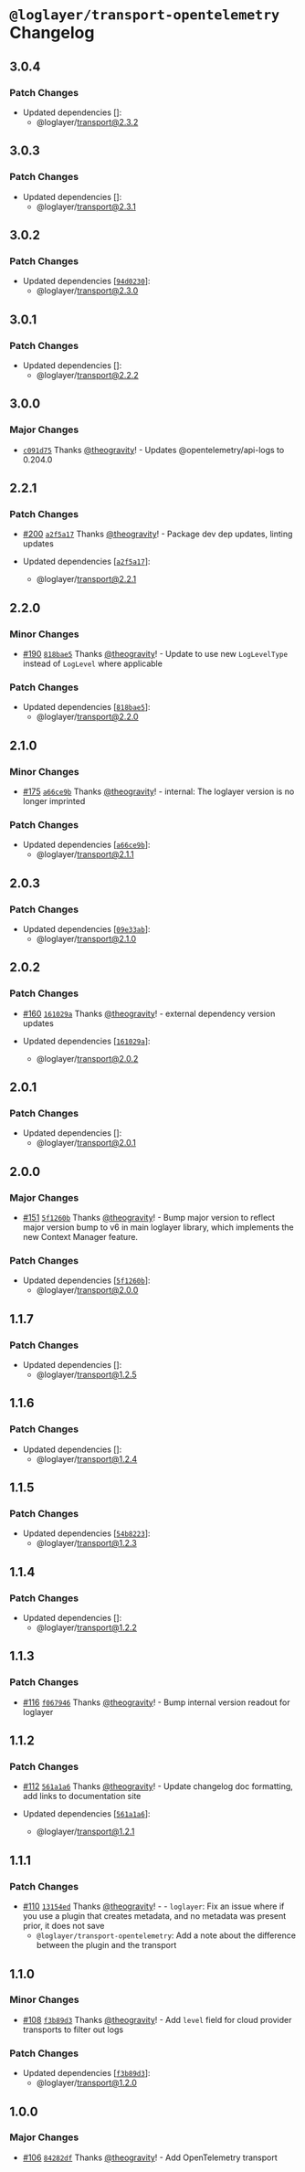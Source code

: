 # `@loglayer/transport-opentelemetry` Changelog

## 3.0.4

### Patch Changes

- Updated dependencies []:
  - @loglayer/transport@2.3.2

## 3.0.3

### Patch Changes

- Updated dependencies []:
  - @loglayer/transport@2.3.1

## 3.0.2

### Patch Changes

- Updated dependencies [[`94d0230`](https://github.com/loglayer/loglayer/commit/94d0230a9f18f988257b72b9220432fd8101fa60)]:
  - @loglayer/transport@2.3.0

## 3.0.1

### Patch Changes

- Updated dependencies []:
  - @loglayer/transport@2.2.2

## 3.0.0

### Major Changes

- [`c091d75`](https://github.com/loglayer/loglayer/commit/c091d75d693fa682ad59872947392c512ad35efb) Thanks [@theogravity](https://github.com/theogravity)! - Updates @opentelemetry/api-logs to 0.204.0

## 2.2.1

### Patch Changes

- [#200](https://github.com/loglayer/loglayer/pull/200) [`a2f5a17`](https://github.com/loglayer/loglayer/commit/a2f5a17626279f9545c96796ca181938fe1ed905) Thanks [@theogravity](https://github.com/theogravity)! - Package dev dep updates, linting updates

- Updated dependencies [[`a2f5a17`](https://github.com/loglayer/loglayer/commit/a2f5a17626279f9545c96796ca181938fe1ed905)]:
  - @loglayer/transport@2.2.1

## 2.2.0

### Minor Changes

- [#190](https://github.com/loglayer/loglayer/pull/190) [`818bae5`](https://github.com/loglayer/loglayer/commit/818bae5efbc4212013ac41878c1e4c4f5594e19c) Thanks [@theogravity](https://github.com/theogravity)! - Update to use new `LogLevelType` instead of `LogLevel` where applicable

### Patch Changes

- Updated dependencies [[`818bae5`](https://github.com/loglayer/loglayer/commit/818bae5efbc4212013ac41878c1e4c4f5594e19c)]:
  - @loglayer/transport@2.2.0

## 2.1.0

### Minor Changes

- [#175](https://github.com/loglayer/loglayer/pull/175) [`a66ce9b`](https://github.com/loglayer/loglayer/commit/a66ce9ba4f05d912576d3754fe74c5054ae8230d) Thanks [@theogravity](https://github.com/theogravity)! - internal: The loglayer version is no longer imprinted

### Patch Changes

- Updated dependencies [[`a66ce9b`](https://github.com/loglayer/loglayer/commit/a66ce9ba4f05d912576d3754fe74c5054ae8230d)]:
  - @loglayer/transport@2.1.1

## 2.0.3

### Patch Changes

- Updated dependencies [[`09e33ab`](https://github.com/loglayer/loglayer/commit/09e33ab216e35502ec9692a5ed44878a26573b1b)]:
  - @loglayer/transport@2.1.0

## 2.0.2

### Patch Changes

- [#160](https://github.com/loglayer/loglayer/pull/160) [`161029a`](https://github.com/loglayer/loglayer/commit/161029ae9d89b600ab19bf15cbd500f5358f2403) Thanks [@theogravity](https://github.com/theogravity)! - external dependency version updates

- Updated dependencies [[`161029a`](https://github.com/loglayer/loglayer/commit/161029ae9d89b600ab19bf15cbd500f5358f2403)]:
  - @loglayer/transport@2.0.2

## 2.0.1

### Patch Changes

- Updated dependencies []:
  - @loglayer/transport@2.0.1

## 2.0.0

### Major Changes

- [#151](https://github.com/loglayer/loglayer/pull/151) [`5f1260b`](https://github.com/loglayer/loglayer/commit/5f1260b5b4609b2a20093f934a0a5cc1fced8d26) Thanks [@theogravity](https://github.com/theogravity)! - Bump major version to reflect major version bump to v6 in main loglayer library, which implements the new Context Manager feature.

### Patch Changes

- Updated dependencies [[`5f1260b`](https://github.com/loglayer/loglayer/commit/5f1260b5b4609b2a20093f934a0a5cc1fced8d26)]:
  - @loglayer/transport@2.0.0

## 1.1.7

### Patch Changes

- Updated dependencies []:
  - @loglayer/transport@1.2.5

## 1.1.6

### Patch Changes

- Updated dependencies []:
  - @loglayer/transport@1.2.4

## 1.1.5

### Patch Changes

- Updated dependencies [[`54b8223`](https://github.com/loglayer/loglayer/commit/54b822362f631891cff92d8279883eee994e66cb)]:
  - @loglayer/transport@1.2.3

## 1.1.4

### Patch Changes

- Updated dependencies []:
  - @loglayer/transport@1.2.2

## 1.1.3

### Patch Changes

- [#116](https://github.com/loglayer/loglayer/pull/116) [`f067946`](https://github.com/loglayer/loglayer/commit/f067946e3326c0770b02e0fa59dfc605ad423f40) Thanks [@theogravity](https://github.com/theogravity)! - Bump internal version readout for loglayer

## 1.1.2

### Patch Changes

- [#112](https://github.com/loglayer/loglayer/pull/112) [`561a1a6`](https://github.com/loglayer/loglayer/commit/561a1a64e0f386100bcf4a01fb6375df6e6e72d5) Thanks [@theogravity](https://github.com/theogravity)! - Update changelog doc formatting, add links to documentation site

- Updated dependencies [[`561a1a6`](https://github.com/loglayer/loglayer/commit/561a1a64e0f386100bcf4a01fb6375df6e6e72d5)]:
  - @loglayer/transport@1.2.1

## 1.1.1

### Patch Changes

- [#110](https://github.com/loglayer/loglayer/pull/110) [`13154ed`](https://github.com/loglayer/loglayer/commit/13154eded5c0bb96de9ed73e04f2adb6438715e5) Thanks [@theogravity](https://github.com/theogravity)! - - `loglayer`: Fix an issue where if you use a plugin that creates metadata, and no metadata was present prior, it does not save
  - `@loglayer/transport-opentelemetry`: Add a note about the difference between the plugin and the transport

## 1.1.0

### Minor Changes

- [#108](https://github.com/loglayer/loglayer/pull/108) [`f3b89d3`](https://github.com/loglayer/loglayer/commit/f3b89d3c77da9fe4a4f981aca334145b735d9466) Thanks [@theogravity](https://github.com/theogravity)! - Add `level` field for cloud provider transports to filter out logs

### Patch Changes

- Updated dependencies [[`f3b89d3`](https://github.com/loglayer/loglayer/commit/f3b89d3c77da9fe4a4f981aca334145b735d9466)]:
  - @loglayer/transport@1.2.0

## 1.0.0

### Major Changes

- [#106](https://github.com/loglayer/loglayer/pull/106) [`84282df`](https://github.com/loglayer/loglayer/commit/84282dfd42f08f6356ba349f3343690070bd7088) Thanks [@theogravity](https://github.com/theogravity)! - Add OpenTelemetry transport
